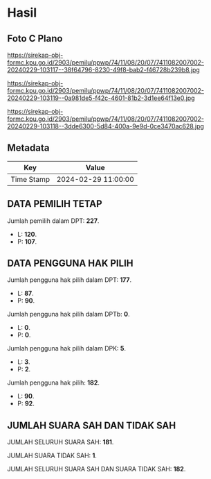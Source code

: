 # Hasil

## Foto C Plano

https://sirekap-obj-formc.kpu.go.id/2903/pemilu/ppwp/74/11/08/20/07/7411082007002-20240229-103117--38f64796-8230-49f8-bab2-f46728b239b8.jpg

https://sirekap-obj-formc.kpu.go.id/2903/pemilu/ppwp/74/11/08/20/07/7411082007002-20240229-103119--0a981de5-f42c-4601-81b2-3d1ee64f13e0.jpg

https://sirekap-obj-formc.kpu.go.id/2903/pemilu/ppwp/74/11/08/20/07/7411082007002-20240229-103118--3dde6300-5d84-400a-9e9d-0ce3470ac628.jpg


## Metadata

| Key        | Value               |
| ---------- | ------------------- |
| Time Stamp | 2024-02-29 11:00:00 |


## DATA PEMILIH TETAP

Jumlah pemilih dalam DPT: **227**.
 * L: **120**.
 * P: **107**.

## DATA PENGGUNA HAK PILIH

Jumlah pengguna hak pilih dalam DPT: **177**.
 * L: **87**.
 * P: **90**.

Jumlah pengguna hak pilih dalam DPTb: **0**.
 * L: **0**.
 * P: **0**.

Jumlah pengguna hak pilih dalam DPK: **5**.
 * L: **3**.
 * P: **2**.

Jumlah pengguna hak pilih: **182**.
 * L: **90**.
 * P: **92**.

## JUMLAH SUARA SAH DAN TIDAK SAH

JUMLAH SELURUH SUARA SAH: **181**.

JUMLAH SUARA TIDAK SAH: **1**.

JUMLAH SELURUH SUARA SAH DAN SUARA TIDAK SAH: **182**.



